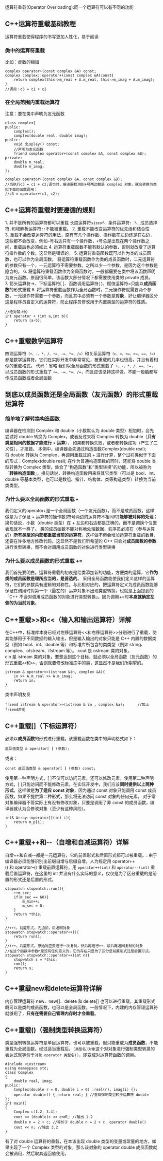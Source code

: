 运算符重载(Operator Overloading):同一个运算符可以有不同的功能

## C++运算符重载基础教程
运算符重载使得程序的书写更加人性化，易于阅读

### 类中的运算符重载
比如：虚数的相加
```
complex operator+(const complex &A) const;
complex complex::operator+(const complex &A)const{
    return complex(this->m_real + A.m_real, this->m_imag + A.m_imag);
}
//调用：c3 = c1 + c2
```

### 在全局范围内重载运算符
注意：要在类中声明为友元函数
```
class complex{
public:
    complex();
    complex(double real, double imag);
public:
    void display() const;
    //声明为友元函数
    friend complex operator+(const complex &A, const complex &B);
private:
    double m_real;
    double m_imag;
};
```
```
complex operator+(const complex &A, const complex &B);
//当执行c3 = c1 + c2;语句时，编译器检测到+号两边都是 complex 对象，就会转换为类似下面的函数调用：
//c3 = operator+(c1, c2);
```
## C++运算符重载时要遵循的规则
1. 并不是所有的运算符都可以重载
长度运算符`sizeof`、条件运算符`: ?`、成员选择符`.`和域解析运算符`::`不能被重载。
2. 重载不能改变运算符的优先级和结合性
3. 重载不会改变运算符的用法，原有有几个操作数、操作数在左边还是在右边，这些都不会改变。例如`~`号右边只有一个操作数，`+`号总是出现在两个操作数之间，重载后也必须如此
4. 运算符重载函数不能有默认的参数，否则就改变了运算符操作数的个数，这显然是错误的。
5. 运算符重载函数既可以作为类的成员函数，也可以作为全局函数。
将运算符重载函数作为类的成员函数时，二元运算符的参数只有一个，一元运算符不需要参数。之所以少一个参数，是因为这个参数是隐含的。
6. 将运算符重载函数作为全局函数时，一般都需要在类中将该函数声明为友元函数。原因很简单，该函数大部分情况下都需要使用类的 private 成员。
7. 箭头运算符->、下标运算符[ ]、函数调用运算符( )、赋值运算符=只能以**成员函数**的形式重载
8. 将运算符重载函数作为全局函数时，二元操作符就需要两个参数，一元操作符需要一个参数，而且其中必须有一个参数是**对象**，好让编译器区分这是程序员自定义的运算符，防止程序员修改用于内置类型的运算符的性质。
```
//绝对禁止的
int operator + (int a,int b){
    return (a-b);
}
```

## C++重载数学运算符
四则运算符`（+、-、*、/、+=、-=、*=、/=）`和关系运算符`（>、<、<=、>=、==、!=）`都是数学运算符，它们在实际开发中非常常见，被重载的几率也很高，并且有着相似的重载格式。
代码：省略
我们以全局函数的形式重载了` +、-、*、/、==、!=`，以成员函数的形式重载了 `+=、-=、*=、/=`，而且应该坚持这样做，不能一股脑都写作成员函数或者全局函数


## 到底以成员函数还是全局函数（友元函数）的形式重载运算符
### 简单地了解转换构造函数
编译器在检测到 Complex 和 double（小数默认为 double 类型）相加时，会先尝试将 double 转换为 Complex，或者反过来将 Complex 转换为 double（**只有类型相同的数据才能进行 + 运算**），
如果都转换失败，或者都转换成功（产生了二义性），才报错。
本例中，编译器会先通过构造函数Complex(double real);将 double 转换为 Complex，再调用重载过的 + 进行计算，整个过程类似于下面的形式：Complex(double real);
在作为普通构造函数的同时，还能将 double 类型转换为 Complex 类型，集合了“构造函数”和“类型转换”的功能，所以被称为「**转换构造函数**」。换句话说，转换构造函数用来将其它类型（可以是 bool、int、double 等基本类型，也可以是数组、指针、结构体、类等构造类型）转换为当前类类型。

### 为什么要以全局函数的形式重载 `+`
我们定义的operator+是一个全局函数（一个友元函数），而不是成员函数，这样做是为了保证 + 运算符的操作数(符号两边的运算符不相同时)**能够被对称的处理**；换句话说，小数（double 类型）在 + 左边和右边都是正确的，而不是调换个位置表现就不一样了。
类的成员函数不能对称地处理数据，程序员必须在（参与运算的）**所有类型的内部都重载当前的运算符**。这样做不但会增加运算符重载的数目，还要在许多地方修改代码，这显然不是我们所希望的
C++ 只会对**成员函数的参数**进行类型转换，而不会对调用成员函数的对象进行类型转换

### 为什么要以成员函数的形式重载 +=
我们首先要明白，运算符重载的初衷是给类添加新的功能，方便类的运算，它**作为类的成员函数是理所应当的，是首选的**。
采用全局函数能使我们定义这样的运算符，它们的参数具有逻辑的对称性。与此相对应的，把运算符定义为成员函数能够保证在调用时对第一个（最左的）运算对象不出现类型转换，也就是上面提到的「C++ 不会对调用成员函数的对象进行类型转换」。因为调用+=时**本身就确定左侧的为当前对象**。



## C++重载>>和<<（输入和输出运算符）详解
在C++中，标准库本身已经对左移运算符<<和右移运算符>>分别进行了重载，使其能够用于不同数据的输入输出，但是输入输出的对象只能是 C++ 内置的数据类型（例如 bool、int、double 等）和标准库所包含的类类型（例如 string、complex、ofstream、ifstream 等）。
cout 是 ostream 类的对象，cin 是 istream 类的对象，要想达到这个目标，就必须以全局函数（友元函数）的形式重载`<<`和`>>`，否则就要修改标准库中的类，这显然不是我们所期望的。
```
istream & operator>>(istream &in, complex &A){
    in >> A.m_real >> A.m_imag;
    return in;
}
```
类中声明友员
```
friend istream & operator>>(istream & in , complex &a);      //加上friend声明
```


## C++重载[]（下标运算符）
必须以**成员函数**的形式进行重载。该重载函数在类中的声明格式如下：
```
返回值类型 & operator[ ] (参数);
```
或者：
```
const 返回值类型 & operator[ ] (参数) const;
```
使用第一种声明方式，[ ]不仅可以访问元素，还可以修改元素。使用第二种声明方式，[ ]只能访问而不能修改元素。在实际开发中，我们应该**同时提供以上两种形式**，这样做是**为了适应 const 对象**，因为通过 const 对象只能调用 const 成员函数，如果不提供第二种形式，那么将无法访问 const 对象的任何元素。
对于常对象编译器不管实际上有没有修改对象，只要是调用了非 const 的成员函数，编译器就认为会修改对象（至少有这种风险）。
```
int& Array::operator[](int i){
    return m_p[i];
}
```
## C++重载++和--（自增和自减运算符）详解
自增++和自减--都是一元运算符，它的前置形式和后置形式都可以被重载。.
由于编译器必须能够识别出前缀自增与后缀自增，人为规定用 operator++() 和 operator–() 重载前置运算符，用 `operator++(int)` 和 `operator--(int)` 重载后置运算符，在这里的 int 并没有什么实际的意义，仅仅是为了区分重载的是前置的形式还是后置的形式。
```
stopwatch stopwatch::run(){
    ++m_sec;
    if(m_sec == 60){
        m_min++;
        m_sec = 0;
    }
    return *this;
}

//++i，前置形式，先加加，后返回对象
stopwatch stopwatch::operator++(){
    return run();
}
//i++，后置形式，原始对应要进行一次复制，然后再进行++，最后再返回复制的对象
//在这个函数中参数n是没有任何意义的，它的存在只是为了区分是前置形式还是后置形式。
stopwatch stopwatch::operator++(int n){
    stopwatch s = *this;
    run();
    return s;
}
```
## C++重载new和delete运算符详解
内存管理运算符 new、new[]、delete 和 delete[] 也可以进行重载，其重载形式既可以是类的成员函数，也可以是全局函数。一般情况下，内建的内存管理运算符就够用了，**只有在需要自己管理内存时才会重载**。


## C++重载()（强制类型转换运算符）
类型强制转换运算符是单目运算符，也可以被重载，但只能重载为**成员函数**，不能重载为全局函数。经过适当重载后，`(类型名)对象`这个对对象进行强制类型转换的表达式就等价于`对象.operator 类型名()`，即变成对运算符函数的调用。
```
#include <iostream>
using namespace std;
class Complex
{
    double real, imag;
public:
    Complex(double r = 0, double i = 0) :real(r), imag(i) {};
    operator double() { return real; } //重载强制类型转换运算符 double
};
int main()
{
    Complex c(1.2, 3.4);
    cout << (double)c << endl; //输出 1.2
    double n = 2 + c; //等价于 double n = 2 + c. operator double()
    cout << n; //输出 3.2
}
```
有了对 double 运算符的重载，在本该出现 double 类型的变量或常量的地方，如果出现了一个 Complex 类型的对象，那么该对象的 operator double 成员函数就会被调用，然后取其返回值使用。





















